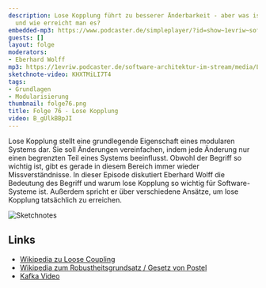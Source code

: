 ```yaml
---
description: Lose Kopplung führt zu besserer Änderbarkeit - aber was ist das genau
  und wie erreicht man es?
embedded-mp3: https://www.podcaster.de/simpleplayer/?id=show~1evriw~software-architektur-im-stream~pod-e6180f8adfa8310dd2401753ac&v=1632515617
guests: []
layout: folge
moderators:
- Eberhard Wolff
mp3: https://1evriw.podcaster.de/software-architektur-im-stream/media/LoseKopplung.mp3
sketchnote-video: KHXTMiLI7T4
tags:
- Grundlagen
- Modularisierung
thumbnail: folge76.png
title: Folge 76 - Lose Kopplung
video: B_gUlkBBpJI
---
```


Lose Kopplung stellt eine grundlegende Eigenschaft eines modularen
Systems dar. Sie soll Änderungen vereinfachen, indem jede Änderung nur
einen begrenzten Teil eines Systems beeinflusst. Obwohl der Begriff so
wichtig ist, gibt es gerade in diesem Bereich immer wieder
Missverständnisse. In dieser Episode diskutiert Eberhard Wolff die
Bedeutung des Begriff und warum lose Kopplung so wichtig für
Software-Systeme ist. Außerdem spricht er über verschiedene Ansätze,
um lose Kopplung tatsächlich zu erreichen.


![Sketchnotes](/sketchnotes/folge76.jpg)

## Links

* [Wikipedia zu Loose Coupling](https://en.wikipedia.org/wiki/Loose_coupling)
* [Wikipedia zum Robustheitsgrundsatz / Gesetz von Postel](https://de.wikipedia.org/wiki/Robustheitsgrundsatz)
* [Kafka Video](https://www.youtube.com/watch?v=RCHZ6oCNZvU)
